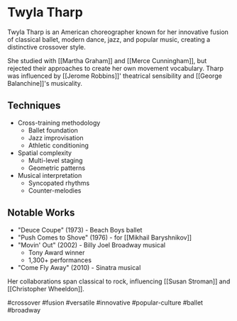 # Twyla Tharp

Twyla Tharp is an American choreographer known for her innovative fusion of classical ballet, modern dance, jazz, and popular music, creating a distinctive crossover style.

She studied with [[Martha Graham]] and [[Merce Cunningham]], but rejected their approaches to create her own movement vocabulary. Tharp was influenced by [[Jerome Robbins]]' theatrical sensibility and [[George Balanchine]]'s musicality.

## Techniques

- Cross-training methodology
  - Ballet foundation
  - Jazz improvisation
  - Athletic conditioning
- Spatial complexity
  - Multi-level staging
  - Geometric patterns
- Musical interpretation
  - Syncopated rhythms
  - Counter-melodies

## Notable Works

- "Deuce Coupe" (1973) - Beach Boys ballet
- "Push Comes to Shove" (1976) - for [[Mikhail Baryshnikov]]
- "Movin' Out" (2002) - Billy Joel Broadway musical
  - Tony Award winner
  - 1,300+ performances
- "Come Fly Away" (2010) - Sinatra musical

Her collaborations span classical to rock, influencing [[Susan Stroman]] and [[Christopher Wheeldon]].

#crossover #fusion #versatile #innovative #popular-culture #ballet #broadway
